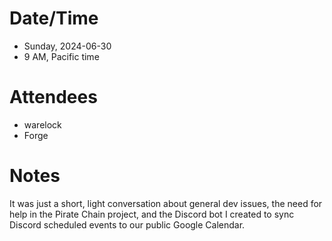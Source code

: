 # Date/Time

- Sunday, 2024-06-30
- 9 AM, Pacific time

# Attendees

- warelock
- Forge

# Notes

It was just a short, light conversation about general dev issues, the need for help in the Pirate Chain project, and the Discord bot I created to sync Discord scheduled events to our public Google Calendar.
